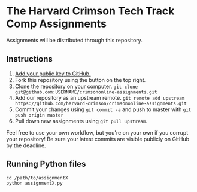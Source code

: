 # The Harvard Crimson Tech Track Comp Assignments
Assignments will be distributed through this repository.

## Instructions
1. [Add your public key to GitHub.](https://help.github.com/articles/generating-ssh-keys)
1. Fork this repository using the button on the top right.
1. Clone the repository on your computer.
    `git clone git@github.com:USERNAME/crimsononline-assignments.git`
1. Add our repository as an upstream remote.
    `git remote add upstream https://github.com/harvard-crimson/crimsononline-assignments.git`
1. Commit your changes using `git commit -a` and push to master with `git push origin master`
1. Pull down new assignments using `git pull upstream`.

Feel free to use your own workflow, but you're on your own if you corrupt your repository! Be sure your latest commits are visible publicly on GitHub by the deadline.

## Running Python files
    cd /path/to/assignmentX
    python assignmentX.py    

